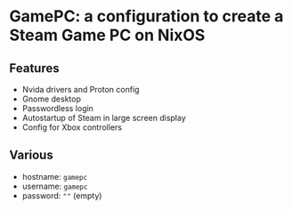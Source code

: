 # GamePC: a configuration to create a Steam Game PC on NixOS

## Features

* Nvida drivers and Proton config
* Gnome desktop
* Passwordless login
* Autostartup of Steam in large screen display
* Config for Xbox controllers
 
## Various

* hostname: `gamepc`
* username: `gamepc`
* password: `""` (empty)


